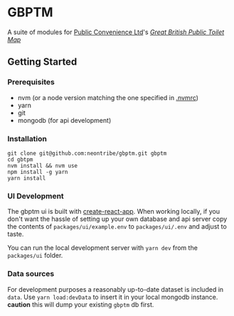 # GBPTM

A suite of modules for [Public Convenience Ltd](https://www.publicconvenience.org/)'s *[Great British Public Toilet Map](https://www.toiletmap.org.uk)*

## Getting Started

### Prerequisites

* nvm (or a node version matching the one specified in [.nvmrc](./nvmrc))
* yarn
* git
* mongodb (for api development)

### Installation

```
git clone git@github.com:neontribe/gbptm.git gbptm
cd gbtpm
nvm install && nvm use
npm install -g yarn
yarn install
```

### UI Development

The gbptm ui is built with [create-react-app](https://github.com/facebook/create-react-app/blob/master/packages/react-scripts/template/README.md). When working locally, if you don't want the hassle of setting up your own database and api server copy the contents of `packages/ui/example.env` to `packages/ui/.env` and adjust to taste.

You can run the local development server with `yarn dev` from the `packages/ui` folder.

### Data sources

For development purposes a reasonably up-to-date dataset is included in `data`. Use `yarn load:devData` to insert it in your local mongodb instance. **caution** this will dump your existing `gbptm` db first.
